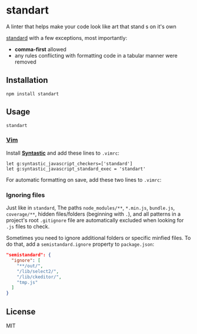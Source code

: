 # standart

A linter that helps make your code look like art that stand s on it's own

[standard](https://github.com/feross/standard) with a few exceptions, most importantly:

- **comma-first** allowed
- any rules conflicting with formatting code in a tabular manner were removed

## Installation

    npm install standart

## Usage

```
standart
```

### [Vim](http://www.vim.org/)

Install **[Syntastic][vim-1]** and add these lines to `.vimrc`:

```vim
let g:syntastic_javascript_checkers=['standard']
let g:syntastic_javascript_standard_exec = 'standart'
```

For automatic formatting on save, add these two lines to `.vimrc`:

[vim-1]: https://github.com/scrooloose/syntastic

### Ignoring files

Just like in `standard`, The paths `node_modules/**`, `*.min.js`, `bundle.js`, `coverage/**`, hidden files/folders
(beginning with `.`), and all patterns in a project's root `.gitignore` file are
automatically excluded when looking for `.js` files to check.

Sometimes you need to ignore additional folders or specific minfied files. To do that, add
a `semistandard.ignore` property to `package.json`:

```json
"semistandard": {
  "ignore": [
    "**/out/",
    "/lib/select2/",
    "/lib/ckeditor/",
    "tmp.js"
  ]
}
```

## License

MIT
